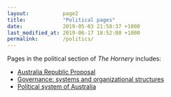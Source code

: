 ```yaml
---
layout:           page2
title:            "Political pages"
date:             2019-05-03 21:58:37 +1000
last_modified_at: 2019-06-17 18:52:00 +1000
permalink:        /politics/
---
```


Pages in the political section of *The Hornery* includes:

- [Australia Republic Proposal](/politics/republic-proposal/)
- [Governance: systems and organizational structures](/politics/systems-of-government/)
- [Political system of Australia](/politics/australia/)